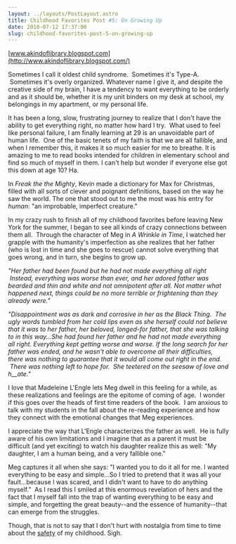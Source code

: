 ```yaml
---
layout: ../layouts/PostLayout.astro
title: Childhood Favorites Post #5: On Growing Up
date: 2010-07-12 17:37:00
slug: childhood-favorites-post-5-on-growing-up
---
```


[www.akindoflibrary.blogspot.com](http://www.akindoflibrary.blogspot.com/)  
  
Sometimes I call it oldest child syndrome.  Sometimes it's Type-A.  Sometimes it's overly organized. Whatever name I give it, and despite the creative side of my brain, I have a tendency to want everything to be orderly and as it should be, whether it is my unit binders on my desk at school, my belongings in my apartment, or my personal life.  
  
It has been a long, slow, frustrating journey to realize that I don't have the ability to get everything right, no matter how hard I try.  What used to feel like personal failure, I am finally learning at 29 is an unavoidable part of human life.  One of the basic tenets of my faith is that we are all fallible, and when I remember this, it makes it so much easier for me to breathe. It is amazing to me to read books intended for children in elementary school and find so much of myself in them. I can't help but wonder if everyone else got this down at age 10? Ha.  
  
In _Freak the the Mighty_, Kevin made a dictionary for Max for Christmas, filled with all sorts of clever and poignant definitions, based on the way he saw the world. The one that stood out to me the most was his entry for _human_: "an improbable, imperfect creature."  
  
In my crazy rush to finish all of my childhood favorites before leaving New York for the summer, I began to see all kinds of crazy connections between them all.  Through the character of Meg in _A Wrinkle in Time_, I watched her grapple with the humanity's imperfection as she realizes that her father (who is lost in time and she goes to rescue) cannot solve everything that goes wrong, and in turn, she begins to grow up.  
  
_"Her father had been found but he had not made everything all right  Instead, everything was worse than ever, and her adored father was bearded and thin and white and not omnipotent after all. Not matter what happened next, things could be no more terrible or frightening than they already were."_  
  
_"Disappointment was as dark and corrosive in her as the Black Thing.  The ugly words tumbled from her cold lips even as she herself could not believe that it was to her father, her beloved, longed-for father, that she was talking to in this way...She had found her father and he had not made everything all right. Everything kept getting worse and worse. If the long search for her father was ended, and he wasn't able to overcome all their difficulties, there was nothing to guarantee that it would all come out right in the end.  There was nothing left to hope for.  She teetered on the seesaw of love and h__ate."_  
  
I love that Madeleine L'Engle lets Meg dwell in this feeling for a while, as these realizations and feelings are the epitome of coming of age.  I wonder if this goes over the heads of first time readers of the book.  I am anxious to talk with my students in the fall about the re-reading experience and how they connect with the emotional changes that Meg experiences.  
  
I appreciate the way that L'Engle characterizes the father as well.  He is fully aware of his own limitations and I imagine that as a parent it must be difficult (and yet exciting) to watch his daughter realize this as well: "My daughter, I am a human being, and a very fallible one."  
  
Meg captures it all when she says: "I wanted you to do it all for me. I wanted everything to be easy and simple...So I tried to pretend that it was all your fault...because I was scared, and I didn't want to have to do anything myself."  As I read this I smiled at this enormous revelation of hers and the fact that I myself fall into the trap of wanting everything to be easy and simple, and forgetting the great beauty--and the essence of humanity--that can emerge from the struggles.  
  
Though, that is not to say that I don't hurt with nostalgia from time to time about the [safety](http://akindoflibrary.blogspot.com/2007/07/safety.html) of my childhood. Sigh.